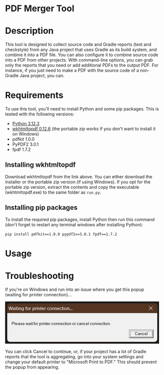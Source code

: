# PDF Merger Tool



# Description

This tool is designed to collect source code and Gradle reports (test and checkstyle) from any Java project that uses Gradle as its build system, and combine it into a PDF file. You can also configure it to combine source code into a PDF from other projects. With command-line options, you can grab only the reports that you need or add additional PDFs to the output PDF. For instance, if you just need to make a PDF with the source code of a non-Gradle Java project, you can.


# Requirements

To use this tool, you'll need to install Python and some pip packages. This is tested with the following versions:
* [Python 3.12.3](https://www.python.org/downloads/)
* [wkhtmltopdf 0.12.6](https://wkhtmltopdf.org/downloads.html) (the portable zip works if you don't want to install it on Windows)
* pdfkit 1.0.0
* PyPDF2 3.0.1
* fpdf 1.7.2

## Installing wkhtmltopdf

Download wkhtmltopdf from the link above. You can either download the installer or the portable zip version (if using Windows). If you opt for the portable zip version, extract the contents and copy the executable (wkhtmltopdf.exe) to the same folder as `run.py`.

## Installing pip packages
To install the required pip packages, install Python then run this command (don't forget to restart any terminal windows after installing Python):
```
pip install pdfkit==1.0.0 pypdf2==3.0.1 fpdf==1.7.2
```

# Usage



# Troubleshooting

If you're on Windows and run into an issue where you get this popup (waiting for printer connection)...

![printer popup](media/printer_connection.png)

You can click Cancel to continue, or, if your project has a lot of Gradle reports that the tool is aggregating, go into your system settings and change your default printer to "Microsoft Print to PDF." This should prevent the popup from appearing.
